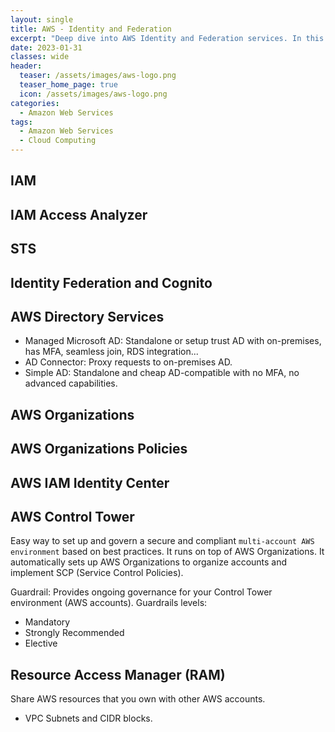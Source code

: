 ```yaml
---
layout: single
title: AWS - Identity and Federation
excerpt: "Deep dive into AWS Identity and Federation services. In this article we will deepen in the Identity mechanism offered by Amazon Web Services (AWS)."
date: 2023-01-31
classes: wide
header:
  teaser: /assets/images/aws-logo.png
  teaser_home_page: true
  icon: /assets/images/aws-logo.png
categories:
  - Amazon Web Services
tags:  
  - Amazon Web Services
  - Cloud Computing
---
```


## IAM

## IAM Access Analyzer

## STS

## Identity Federation and Cognito

## AWS Directory Services

- Managed Microsoft AD: Standalone or setup trust AD with on-premises, has MFA, seamless join, RDS integration...
- AD Connector: Proxy requests to on-premises AD.
- Simple AD: Standalone and cheap AD-compatible with no MFA, no advanced capabilities.

## AWS Organizations

## AWS Organizations Policies

## AWS IAM Identity Center

## AWS Control Tower

Easy way to set up and govern a secure and compliant `multi-account AWS environment` based on best practices. It runs on top of AWS Organizations. It automatically sets up AWS Organizations to organize accounts and implement SCP (Service Control Policies).

Guardrail: Provides ongoing governance for your Control Tower environment (AWS accounts). Guardrails levels:
- Mandatory
- Strongly Recommended
- Elective

## Resource Access Manager (RAM)

Share AWS resources that you own with other AWS accounts.
- VPC Subnets and CIDR blocks.
